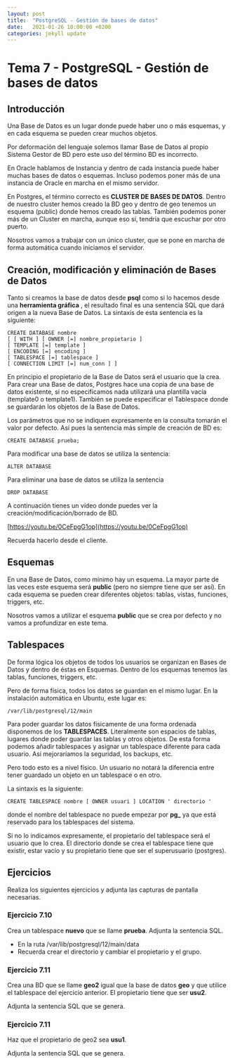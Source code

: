 ```yaml
---
layout: post
title:  "PostgreSQL - Gestión de bases de datos"
date:   2021-01-26 10:00:00 +0200
categories: jekyll update
---
```


# Tema 7 - PostgreSQL - Gestión de bases de datos

## Introducción

Una Base de Datos es un lugar donde puede haber uno o más esquemas, y en cada esquema se pueden crear muchos objetos.

Por deformación del lenguaje solemos llamar Base de Datos al propio Sistema Gestor de BD pero este uso del término BD es incorrecto.

En Oracle hablamos de Instancia y dentro de cada instancia puede haber muchas bases de datos o esquemas. Incluso podemos poner más de una instancia de Oracle en marcha en el mismo servidor.

En Postgres, el término correcto es **CLUSTER DE BASES DE DATOS**. Dentro de nuestro cluster hemos creado la BD geo y dentro de geo tenemos un esquema (public) donde hemos creado las tablas. También podemos poner más de un Cluster en marcha, aunque eso sí, tendría que escuchar por otro puerto.

Nosotros vamos a trabajar con un único cluster, que se pone en marcha de forma automática cuando iniciamos el servidor.

## Creación, modificación y eliminación de Bases de Datos

Tanto si creamos la base de datos desde **psql** como si lo hacemos desde una **herramienta gráfica** , el resultado final es una sentencia SQL que dará origen a la nueva Base de Datos. La sintaxis de esta sentencia es la siguiente:

	CREATE DATABASE nombre
	[ [ WITH ] [ OWNER [=] nombre_propietario ]
	[ TEMPLATE [=] template ]
	[ ENCODING [=] encoding ]
	[ TABLESPACE [=] tablespace ]
	[ CONNECTION LIMIT [=] num_conn ] ]

En principio el propietario de la Base de Datos será el usuario que la crea. Para crear una Base de datos, Postgres hace una copia de una base de datos existente, si no especificamos nada utilizará una plantilla vacía (template0 o template1). También se puede especificar el Tablespace donde se guardarán los objetos de la Base de Datos.

Los parámetros que no se indiquen expresamente en la consulta tomarán el valor por defecto.  Así pues la sentencia más simple de creación de BD es: 

	CREATE DATABASE prueba;

Para modificar una base de datos se utiliza la sentencia:

	ALTER DATABASE

Para eliminar una base de datos se utiliza la sentencia

	DROP DATABASE

A continuación tienes un vídeo donde puedes ver la creación/modificación/borrado de BD.

[https://youtu.be/0CeFpgG1op](https://youtu.be/0CeFpgG1op)

Recuerda hacerlo desde el cliente.


## Esquemas

En una Base de Datos, como mínimo hay un esquema. La mayor parte de las veces este esquema será **public** (pero no siempre tiene que ser así). En cada esquema se pueden crear diferentes objetos: tablas, vistas, funciones, triggers, etc.

Nosotros vamos a utilizar el esquema **public** que se crea por defecto y no vamos a profundizar en este tema.

## Tablespaces

De forma lógica los objetos de todos los usuarios se organizan en Bases de Datos y dentro de éstas en Esquemas. Dentro de los esquemas tenemos las tablas, funciones, triggers, etc.

Pero de forma física, todos los datos se guardan en el mismo lugar. En la instalación automática en Ubuntu, este lugar es:

	/var/lib/postgresql/12/main

Para poder guardar los datos físicamente de una forma ordenada disponemos de los **TABLESPACES**. Literalmente son espacios de tablas, lugares donde poder guardar las tablas y otros objetos. De esta forma podemos añadir tablespaces y asignar un tablespace diferente para cada usuario.  Así mejoraríamos la seguridad, los backups, etc.  

Pero todo esto es a nivel físico. Un usuario no notará la diferencia entre tener guardado un objeto en un tablespace o en otro.

La sintaxis es la siguiente:

	CREATE TABLESPACE nombre [ OWNER usuari ] LOCATION ' directorio '

donde el nombre del tablespace no puede empezar por **pg_** ya que está reservado para los tablespaces del sistema.

Si no lo indicamos expresamente, el propietario del tablespace será el usuario que lo crea. El directorio donde se crea el tablespace tiene que existir, estar vacío y su propietario tiene que ser el superusuario (postgres).


## Ejercicios

Realiza los siguientes ejercicios y adjunta las capturas de pantalla necesarias.

### Ejercicio 7.10

Crea un tablespace **nuevo** que se llame **prueba**. Adjunta la sentencia SQL.

- En la ruta /var/lib/postgresql/12/main/data
- Recuerda crear el directorio y cambiar el propietario y el grupo.

### Ejercicio 7.11

Crea una BD que se llame **geo2** igual que la base de datos **geo** y que utilice el tablespace del ejercicio anterior. El propietario tiene que ser **usu2**.

Adjunta la sentencia SQL que se genera.

### Ejercicio 7.11

Haz que el propietario de geo2 sea **usu1**.

Adjunta la sentencia SQL que se genera.